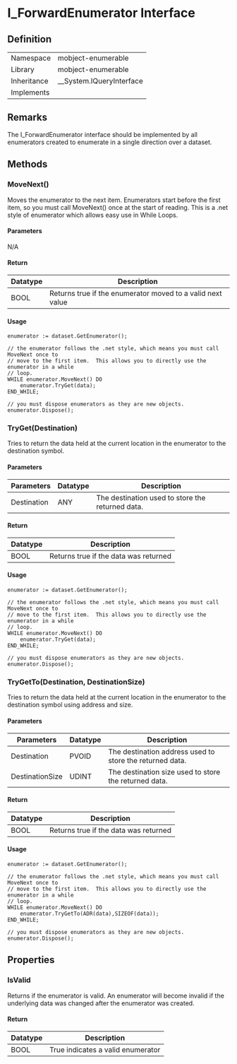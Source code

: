 # I_ForwardEnumerator Interface

## Definition

|             |                            |
| ----------- | -------------------------- |
| Namespace   | mobject-enumerable         |
| Library     | mobject-enumerable         |
| Inheritance | \_\_System.IQueryInterface |
| Implements  |                            |

## Remarks

The I_ForwardEnumerator interface should be implemented by all enumerators created to enumerate in a single direction over a dataset.

## Methods

### MoveNext()

Moves the enumerator to the next item. Enumerators start before the first item, so you must call MoveNext() once at the start of reading. This is a .net style of enumerator which allows easy use in While Loops.

#### Parameters

N/A

#### Return

| Datatype | Description                                                |
| -------- | ---------------------------------------------------------- |
| BOOL     | Returns true if the enumerator moved to a valid next value |

#### Usage

```example
enumerator := dataset.GetEnumerator();

// the enumerator follows the .net style, which means you must call MoveNext once to
// move to the first item.  This allows you to directly use the enumerator in a while
// loop.
WHILE enumerator.MoveNext() DO
	enumerator.TryGet(data);
END_WHILE;

// you must dispose enumerators as they are new objects.
enumerator.Dispose();
```

### TryGet(Destination)

Tries to return the data held at the current location in the enumerator to the destination symbol.

#### Parameters

| Parameters  | Datatype | Description                                      |
| ----------- | -------- | ------------------------------------------------ |
| Destination | ANY      | The destination used to store the returned data. |

#### Return

| Datatype | Description                           |
| -------- | ------------------------------------- |
| BOOL     | Returns true if the data was returned |

#### Usage

```example
enumerator := dataset.GetEnumerator();

// the enumerator follows the .net style, which means you must call MoveNext once to
// move to the first item.  This allows you to directly use the enumerator in a while
// loop.
WHILE enumerator.MoveNext() DO
	enumerator.TryGet(data);
END_WHILE;

// you must dispose enumerators as they are new objects.
enumerator.Dispose();
```

### TryGetTo(Destination, DestinationSize)

Tries to return the data held at the current location in the enumerator to the destination symbol using address and size.

#### Parameters

| Parameters      | Datatype | Description                                              |
| --------------- | -------- | -------------------------------------------------------- |
| Destination     | PVOID    | The destination address used to store the returned data. |
| DestinationSize | UDINT    | The destination size used to store the returned data.    |

#### Return

| Datatype | Description                           |
| -------- | ------------------------------------- |
| BOOL     | Returns true if the data was returned |

#### Usage

```example
enumerator := dataset.GetEnumerator();

// the enumerator follows the .net style, which means you must call MoveNext once to
// move to the first item.  This allows you to directly use the enumerator in a while
// loop.
WHILE enumerator.MoveNext() DO
	enumerator.TryGetTo(ADR(data),SIZEOF(data));
END_WHILE;

// you must dispose enumerators as they are new objects.
enumerator.Dispose();
```

## Properties

### IsValid

Returns if the enumerator is valid. An enumerator will become invalid if the underlying data was changed after the enumerator was created.

#### Return

| Datatype | Description                       |
| -------- | --------------------------------- |
| BOOL     | True indicates a valid enumerator |
